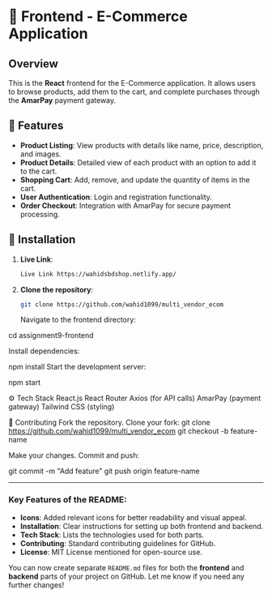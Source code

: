# :shopping_cart: **Frontend - E-Commerce Application**

## Overview

This is the **React** frontend for the E-Commerce application. It allows users to browse products, add them to the cart, and complete purchases through the **AmarPay** payment gateway.

## :rocket: Features

- **Product Listing**: View products with details like name, price, description, and images.
- **Product Details**: Detailed view of each product with an option to add it to the cart.
- **Shopping Cart**: Add, remove, and update the quantity of items in the cart.
- **User Authentication**: Login and registration functionality.
- **Order Checkout**: Integration with AmarPay for secure payment processing.

## :wrench: Installation

1. **Live Link**:

   ```bash
   Live Link https://wahidsbdshop.netlify.app/
   ```

1. **Clone the repository**:
   ```bash
   git clone https://github.com/wahid1099/multi_vendor_ecom
   ```
   Navigate to the frontend directory:

cd assignment9-frontend

Install dependencies:

npm install
Start the development server:

npm start

:gear: Tech Stack
React.js
React Router
Axios (for API calls)
AmarPay (payment gateway)
Tailwind CSS (styling)

:book: Contributing
Fork the repository.
Clone your fork:
git clone https://github.com/wahid1099/multi_vendor_ecom
git checkout -b feature-name

Make your changes.
Commit and push:

git commit -m "Add feature"
git push origin feature-name

---

### Key Features of the README:

- **Icons**: Added relevant icons for better readability and visual appeal.
- **Installation**: Clear instructions for setting up both frontend and backend.
- **Tech Stack**: Lists the technologies used for both parts.
- **Contributing**: Standard contributing guidelines for GitHub.
- **License**: MIT License mentioned for open-source use.

You can now create separate `README.md` files for both the **frontend** and **backend** parts of your project on GitHub. Let me know if you need any further changes!
